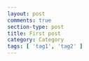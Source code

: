 ```yaml
---
layout: post
comments: true
section-type: post
title: First post
category: Category
tags: [ 'tag1', 'tag2' ]
---
```

